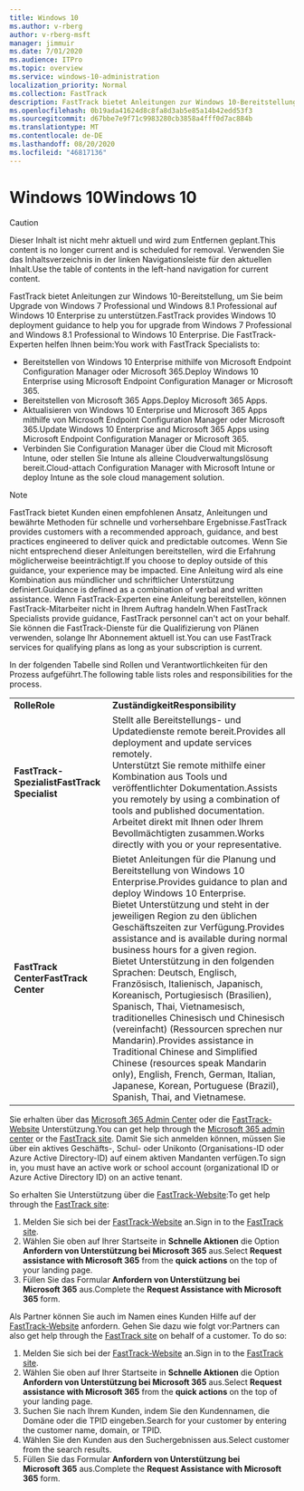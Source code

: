 ```yaml
---
title: Windows 10
ms.author: v-rberg
author: v-rberg-msft
manager: jimmuir
ms.date: 7/01/2020
ms.audience: ITPro
ms.topic: overview
ms.service: windows-10-administration
localization_priority: Normal
ms.collection: FastTrack
description: FastTrack bietet Anleitungen zur Windows 10-Bereitstellung, um Sie beim Upgrade von Windows 7 Professional und Windows 8.1 Professional auf Windows 10 Enterprise zu unterstützen.
ms.openlocfilehash: 0b19ada41624d8c8fa8d3ab5e85a14b42edd53f3
ms.sourcegitcommit: d67bbe7e9f71c9983280cb3858a4fff0d7ac884b
ms.translationtype: MT
ms.contentlocale: de-DE
ms.lasthandoff: 08/20/2020
ms.locfileid: "46817136"
---
```

# <a name="windows-10"></a><span data-ttu-id="1315b-103">Windows 10</span><span class="sxs-lookup"><span data-stu-id="1315b-103">Windows 10</span></span>

> [!CAUTION]
> <span data-ttu-id="1315b-104">Dieser Inhalt ist nicht mehr aktuell und wird zum Entfernen geplant.</span><span class="sxs-lookup"><span data-stu-id="1315b-104">This content is no longer current and is scheduled for removal.</span></span> <span data-ttu-id="1315b-105">Verwenden Sie das Inhaltsverzeichnis in der linken Navigationsleiste für den aktuellen Inhalt.</span><span class="sxs-lookup"><span data-stu-id="1315b-105">Use the table of contents in the left-hand navigation for current content.</span></span>

<span data-ttu-id="1315b-106">FastTrack bietet Anleitungen zur Windows 10-Bereitstellung, um Sie beim Upgrade von Windows 7 Professional und Windows 8.1 Professional auf Windows 10 Enterprise zu unterstützen.</span><span class="sxs-lookup"><span data-stu-id="1315b-106">FastTrack provides Windows 10 deployment guidance to help you for upgrade from Windows 7 Professional and Windows 8.1 Professional to Windows 10 Enterprise.</span></span> <span data-ttu-id="1315b-107">Die FastTrack-Experten helfen Ihnen beim:</span><span class="sxs-lookup"><span data-stu-id="1315b-107">You work with FastTrack Specialists to:</span></span>

- <span data-ttu-id="1315b-108">Bereitstellen von Windows 10 Enterprise mithilfe von Microsoft Endpoint Configuration Manager oder Microsoft 365.</span><span class="sxs-lookup"><span data-stu-id="1315b-108">Deploy Windows 10 Enterprise using Microsoft Endpoint Configuration Manager or Microsoft 365.</span></span>
- <span data-ttu-id="1315b-109">Bereitstellen von Microsoft 365 Apps.</span><span class="sxs-lookup"><span data-stu-id="1315b-109">Deploy Microsoft 365 Apps.</span></span> 
- <span data-ttu-id="1315b-110">Aktualisieren von Windows 10 Enterprise und Microsoft 365 Apps mithilfe von Microsoft Endpoint Configuration Manager oder Microsoft 365.</span><span class="sxs-lookup"><span data-stu-id="1315b-110">Update Windows 10 Enterprise and Microsoft 365 Apps using Microsoft Endpoint Configuration Manager or Microsoft 365.</span></span>
- <span data-ttu-id="1315b-111">Verbinden Sie Configuration Manager über die Cloud mit Microsoft Intune, oder stellen Sie Intune als alleine Cloudverwaltungslösung bereit.</span><span class="sxs-lookup"><span data-stu-id="1315b-111">Cloud-attach Configuration Manager with Microsoft Intune or deploy Intune as the sole cloud management solution.</span></span>
  
> [!NOTE]
> <span data-ttu-id="1315b-112">FastTrack bietet Kunden einen empfohlenen Ansatz, Anleitungen und bewährte Methoden für schnelle und vorhersehbare Ergebnisse.</span><span class="sxs-lookup"><span data-stu-id="1315b-112">FastTrack provides customers with a recommended approach, guidance, and best practices engineered to deliver quick and predictable outcomes.</span></span> <span data-ttu-id="1315b-113">Wenn Sie nicht entsprechend dieser Anleitungen bereitstellen, wird die Erfahrung möglicherweise beeinträchtigt.</span><span class="sxs-lookup"><span data-stu-id="1315b-113">If you choose to deploy outside of this guidance, your experience may be impacted.</span></span> <span data-ttu-id="1315b-114">Eine Anleitung wird als eine Kombination aus mündlicher und schriftlicher Unterstützung definiert.</span><span class="sxs-lookup"><span data-stu-id="1315b-114">Guidance is defined as a combination of verbal and written assistance.</span></span> <span data-ttu-id="1315b-115">Wenn FastTrack-Experten eine Anleitung bereitstellen, können FastTrack-Mitarbeiter nicht in Ihrem Auftrag handeln.</span><span class="sxs-lookup"><span data-stu-id="1315b-115">When FastTrack Specialists provide guidance, FastTrack personnel can't act on your behalf.</span></span> <span data-ttu-id="1315b-116">Sie können die FastTrack-Dienste für die Qualifizierung von Plänen verwenden, solange Ihr Abonnement aktuell ist.</span><span class="sxs-lookup"><span data-stu-id="1315b-116">You can use FastTrack services for qualifying plans as long as your subscription is current.</span></span>  
    
<span data-ttu-id="1315b-117">In der folgenden Tabelle sind Rollen und Verantwortlichkeiten für den Prozess aufgeführt.</span><span class="sxs-lookup"><span data-stu-id="1315b-117">The following table lists roles and responsibilities for the process.</span></span>

|||
|:-----|:-----|
|<span data-ttu-id="1315b-118">**Rolle**</span><span class="sxs-lookup"><span data-stu-id="1315b-118">**Role**</span></span> <br/> |<span data-ttu-id="1315b-119">**Zuständigkeit**</span><span class="sxs-lookup"><span data-stu-id="1315b-119">**Responsibility**</span></span> <br/> |
|<span data-ttu-id="1315b-120">**FastTrack-Spezialist**</span><span class="sxs-lookup"><span data-stu-id="1315b-120">**FastTrack Specialist**</span></span> <br/> |<span data-ttu-id="1315b-121">Stellt alle Bereitstellungs- und Updatedienste remote bereit.</span><span class="sxs-lookup"><span data-stu-id="1315b-121">Provides all deployment and update services remotely.</span></span>  <br/> <span data-ttu-id="1315b-122">Unterstützt Sie remote mithilfe einer Kombination aus Tools und veröffentlichter Dokumentation.</span><span class="sxs-lookup"><span data-stu-id="1315b-122">Assists you remotely by using a combination of tools and published documentation.</span></span> <br/> <span data-ttu-id="1315b-123">Arbeitet direkt mit Ihnen oder Ihrem Bevollmächtigten zusammen.</span><span class="sxs-lookup"><span data-stu-id="1315b-123">Works directly with you or your representative.</span></span>|
|<span data-ttu-id="1315b-124">**FastTrack Center**</span><span class="sxs-lookup"><span data-stu-id="1315b-124">**FastTrack Center**</span></span>  <br/> |<span data-ttu-id="1315b-125">Bietet Anleitungen für die Planung und Bereitstellung von Windows 10 Enterprise.</span><span class="sxs-lookup"><span data-stu-id="1315b-125">Provides guidance to plan and deploy Windows 10 Enterprise.</span></span>   <br/> <span data-ttu-id="1315b-126">Bietet Unterstützung und steht in der jeweiligen Region zu den üblichen Geschäftszeiten zur Verfügung.</span><span class="sxs-lookup"><span data-stu-id="1315b-126">Provides assistance and is available during normal business hours for a given region.</span></span> <br/> <span data-ttu-id="1315b-127">Bietet Unterstützung in den folgenden Sprachen: Deutsch, Englisch, Französisch, Italienisch, Japanisch, Koreanisch, Portugiesisch (Brasilien), Spanisch, Thai, Vietnamesisch, traditionelles Chinesisch und Chinesisch (vereinfacht) (Ressourcen sprechen nur Mandarin).</span><span class="sxs-lookup"><span data-stu-id="1315b-127">Provides assistance in Traditional Chinese and Simplified Chinese (resources speak Mandarin only), English, French, German, Italian, Japanese, Korean, Portuguese (Brazil), Spanish, Thai, and Vietnamese.</span></span>|
 
<span data-ttu-id="1315b-128">Sie erhalten über das [Microsoft 365 Admin Center](https://go.microsoft.com/fwlink/?linkid=2032704) oder die [FastTrack-Website](https://go.microsoft.com/fwlink/?linkid=780698) Unterstützung.</span><span class="sxs-lookup"><span data-stu-id="1315b-128">You can get help through the [Microsoft 365 admin center](https://go.microsoft.com/fwlink/?linkid=2032704) or the [FastTrack site](https://go.microsoft.com/fwlink/?linkid=780698).</span></span> <span data-ttu-id="1315b-129">Damit Sie sich anmelden können, müssen Sie über ein aktives Geschäfts-, Schul- oder Unikonto (Organisations-ID oder Azure Active Directory-ID) auf einem aktiven Mandanten verfügen.</span><span class="sxs-lookup"><span data-stu-id="1315b-129">To sign in, you must have an active work or school account (organizational ID or Azure Active Directory ID) on an active tenant.</span></span> 

<span data-ttu-id="1315b-130">So erhalten Sie Unterstützung über die [FastTrack-Website](https://go.microsoft.com/fwlink/?linkid=780698):</span><span class="sxs-lookup"><span data-stu-id="1315b-130">To get help through the [FastTrack site](https://go.microsoft.com/fwlink/?linkid=780698):</span></span> 
1.    <span data-ttu-id="1315b-131">Melden Sie sich bei der [FastTrack-Website](https://go.microsoft.com/fwlink/?linkid=780698) an.</span><span class="sxs-lookup"><span data-stu-id="1315b-131">Sign in to the [FastTrack site](https://go.microsoft.com/fwlink/?linkid=780698).</span></span> 
2.    <span data-ttu-id="1315b-132">Wählen Sie oben auf Ihrer Startseite in **Schnelle Aktionen** die Option **Anfordern von Unterstützung bei Microsoft 365** aus.</span><span class="sxs-lookup"><span data-stu-id="1315b-132">Select **Request assistance with Microsoft 365** from the **quick actions** on the top of your landing page.</span></span>
3.    <span data-ttu-id="1315b-133">Füllen Sie das Formular **Anfordern von Unterstützung bei Microsoft 365** aus.</span><span class="sxs-lookup"><span data-stu-id="1315b-133">Complete the **Request Assistance with Microsoft 365** form.</span></span>
  
<span data-ttu-id="1315b-p105">Als Partner können Sie auch im Namen eines Kunden Hilfe auf der [FastTrack-Website](https://go.microsoft.com/fwlink/?linkid=780698) anfordern. Gehen Sie dazu wie folgt vor:</span><span class="sxs-lookup"><span data-stu-id="1315b-p105">Partners can also get help through the [FastTrack site](https://go.microsoft.com/fwlink/?linkid=780698) on behalf of a customer. To do so:</span></span>
1.    <span data-ttu-id="1315b-136">Melden Sie sich bei der [FastTrack-Website](https://go.microsoft.com/fwlink/?linkid=780698) an.</span><span class="sxs-lookup"><span data-stu-id="1315b-136">Sign in to the [FastTrack site](https://go.microsoft.com/fwlink/?linkid=780698).</span></span> 
2.    <span data-ttu-id="1315b-137">Wählen Sie oben auf Ihrer Startseite in **Schnelle Aktionen** die Option **Anfordern von Unterstützung bei Microsoft 365** aus.</span><span class="sxs-lookup"><span data-stu-id="1315b-137">Select **Request assistance with Microsoft 365** from the **quick actions** on the top of your landing page.</span></span>
3.    <span data-ttu-id="1315b-138">Suchen Sie nach Ihrem Kunden, indem Sie den Kundennamen, die Domäne oder die TPID eingeben.</span><span class="sxs-lookup"><span data-stu-id="1315b-138">Search for your customer by entering the customer name, domain, or TPID.</span></span>
4.    <span data-ttu-id="1315b-139">Wählen Sie den Kunden aus den Suchergebnissen aus.</span><span class="sxs-lookup"><span data-stu-id="1315b-139">Select customer from the search results.</span></span>
5.    <span data-ttu-id="1315b-140">Füllen Sie das Formular **Anfordern von Unterstützung bei Microsoft 365** aus.</span><span class="sxs-lookup"><span data-stu-id="1315b-140">Complete the **Request Assistance with Microsoft 365** form.</span></span>
 
